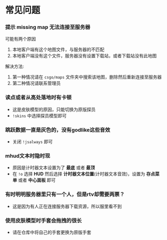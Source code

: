 
# 常见问题

### 提示 missing map 无法连接至服务器
可能有两个原因

1. 本地客户端有这个地图文件，与服务器的不匹配
2. 本地客户端没有这个文件，服务器没有设置下载站，或者下载站没有此地图  
  
解决方法:

1. 第一种情况请在 `csgo/maps` 文件夹中搜索该地图，删除然后重新连接至服务器
2. 第二种情况请联系管理员

### 读点或者从高处落地时有卡顿
* 这是皮肤模型的原因，只能切换为原版探员
* `!skins` 中选择探员模型即可

### 跳跃数据一直是灰色的，没有godlike这些音效

* 关闭 `!jsalways` 即可

### mhud文本时隐时现
* 原因是计时器文本设置为了 **最底** 或者 **最顶**
* 在 `!o` 选择 **HUD** 然后选择 **计时器文本位置**(计时器文本音效)，设置为 **存点菜单** 或者 **中心面板** 即可

### 有时明明服务器里只有一个人，但是rtv却需要两票？
* 这是因为有人正在连接服务器下载资源，所以服里看不到

### 使用皮肤模型时手套会拖拽的很长
* 请在仓库中将自己的手套更换为原版手套
